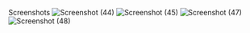 Screenshots
![Screenshot (44)](https://github.com/jerin8281/Personal-Portfolio/assets/143702561/be561f27-eaf5-4715-b5da-2f951fd1d418)
![Screenshot (45)](https://github.com/jerin8281/Personal-Portfolio/assets/143702561/2af02eba-a6da-4118-b7e7-d4e8e65a10f1)
![Screenshot (47)](https://github.com/jerin8281/Personal-Portfolio/assets/143702561/eb6c2811-5600-4678-a32b-95a3d517debb)
![Screenshot (48)](https://github.com/jerin8281/Personal-Portfolio/assets/143702561/813c8776-27c3-40a4-89a6-beb97671a3bf)
